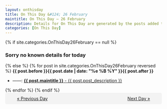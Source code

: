 ```yaml
---
layout: onthisday
title: On This Day &#124; 26 February
maintitle: On This Day — 26 February
description: Details for On This Day are generated by the posts added to the website so the content is subject to changes/updates over time.
categories: [On This Day]
---
```


{% if site.categories.OnThisDay26February == null %}
<h3>Sorry no known details for today</h3>
{% else %}
{% for post in site.categories.OnThisDay26February reversed %}
<strong>{{ post.before }}{{ post.date | date: "%e %B %Y" }}{{ post.after }}</strong>
<ul>
<li> ——: <a class="{{ post.class }}" href="{{ post.url }}"><strong>{{ post.maintitle }}</strong> - {{ post.post_description }}</a></li>
</ul>
{% endfor %}
{% endif %}

<div style="background-color: #f3f3f3; padding: 10px; border-radius: 5px; text-align: center; display: flex; justify-content: space-evenly;">
<a href="/onthisday/02/02-25">« Previous Day</a>
<span style="visibility:hidden;">[ Visit Leap Year February 29 ]</span>
<a href="/onthisday/02/02-27">Next Day »</a>
</div>
